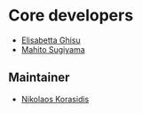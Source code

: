 # Core developers

- [Elisabetta
  Ghisu](https://www.bsse.ethz.ch/mlcb/people/person-detail.MTkyOTcz.TGlzdC83NjcsLTEyNjQ4MzU1MTY=.html)
- [Mahito Sugiyama](https://mahito.info/index_e.html)

## Maintainer

- [Nikolaos Korasidis](https://github.com/Renelvon)
